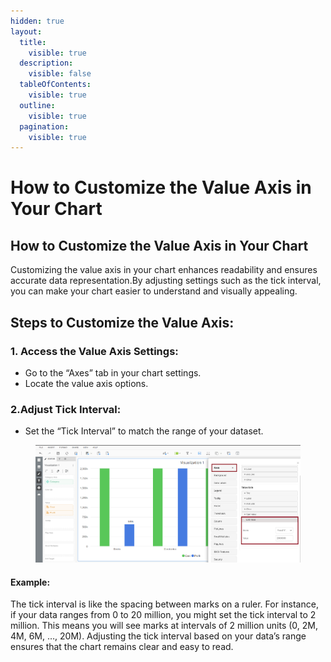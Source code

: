 ```yaml
---
hidden: true
layout:
  title:
    visible: true
  description:
    visible: false
  tableOfContents:
    visible: true
  outline:
    visible: true
  pagination:
    visible: true
---
```


# How to Customize the Value Axis in Your Chart

## How to Customize the Value Axis in Your Chart <a href="#how-to-customize-the-value-axis-in-your-chart" id="how-to-customize-the-value-axis-in-your-chart"></a>

Customizing the value axis in your chart enhances readability and ensures accurate data representation.By adjusting settings such as the tick interval, you can make your chart easier to understand and visually appealing.

## Steps to Customize the Value Axis: <a href="#steps-to-customize-the-value-axis" id="steps-to-customize-the-value-axis"></a>

### **1. Access the Value Axis Settings:**

* Go to the “Axes” tab in your chart settings.
* Locate the value axis options.

### **2.Adjust Tick Interval:**

* Set the “Tick Interval” to match the range of your dataset.

<figure><img src="../.gitbook/assets/image (29).png" alt=""><figcaption></figcaption></figure>

#### **Example:**

The tick interval is like the spacing between marks on a ruler. For instance, if your data ranges from 0 to 20 million, you might set the tick interval to 2 million. This means you will see marks at intervals of 2 million units (0, 2M, 4M, 6M, …, 20M). Adjusting the tick interval based on your data’s range ensures that the chart remains clear and easy to read.

